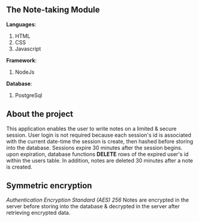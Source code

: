 ## The Note-taking Module

**Languages**:
1. HTML
2. CSS
3. Javascript

**Framework**:
1. NodeJs

**Database**:
1. PostgreSql

## About the project

This application enables the user to write notes on a limited & secure session. User login is not required because each session's id is associated with the current date-time the session is create, then hashed before storing into the database.
Sessions expire 30 minutes after the session begins.
upon expiration, database functions **DELETE** rows of the expired user's id within the users table.
In addition, notes are deleted 30 minutes after a note is created.

## Symmetric encryption

<em>Authentication Encryption Standard (AES) 256</em>
Notes are encrypted in the server before storing into the database & decrypted in the server after retrieving encrypted data.

